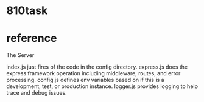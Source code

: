 # 810task
# reference

The Server

index.js    just fires of the code in the config directory.
express.js  does the express framework operation including middleware, routes, and error processing.
config.js   defines env variables based on if this is a development, test, or production instance.
logger.js   provides logging to help trace and debug issues.
